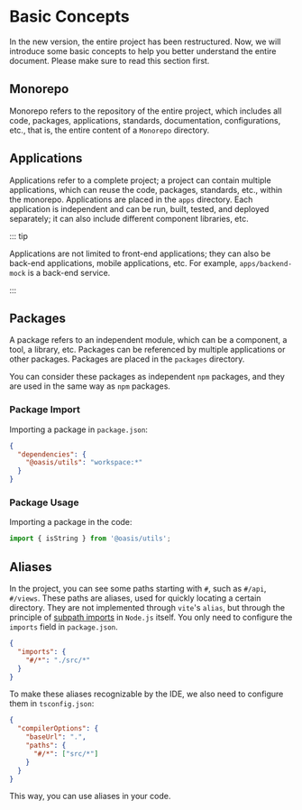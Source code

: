# Basic Concepts

In the new version, the entire project has been restructured. Now, we will introduce some basic concepts to help you better understand the entire document. Please make sure to read this section first.

## Monorepo

Monorepo refers to the repository of the entire project, which includes all code, packages, applications, standards, documentation, configurations, etc., that is, the entire content of a `Monorepo` directory.

## Applications

Applications refer to a complete project; a project can contain multiple applications, which can reuse the code, packages, standards, etc., within the monorepo. Applications are placed in the `apps` directory. Each application is independent and can be run, built, tested, and deployed separately; it can also include different component libraries, etc.

::: tip

Applications are not limited to front-end applications; they can also be back-end applications, mobile applications, etc. For example, `apps/backend-mock` is a back-end service.

:::

## Packages

A package refers to an independent module, which can be a component, a tool, a library, etc. Packages can be referenced by multiple applications or other packages. Packages are placed in the `packages` directory.

You can consider these packages as independent `npm` packages, and they are used in the same way as `npm` packages.

### Package Import

Importing a package in `package.json`:

```json {3}
{
  "dependencies": {
    "@oasis/utils": "workspace:*"
  }
}
```

### Package Usage

Importing a package in the code:

```ts
import { isString } from '@oasis/utils';
```

## Aliases

In the project, you can see some paths starting with `#`, such as `#/api`, `#/views`. These paths are aliases, used for quickly locating a certain directory. They are not implemented through `vite`'s `alias`, but through the principle of [subpath imports](https://nodejs.org/api/packages.html#subpath-imports) in `Node.js` itself. You only need to configure the `imports` field in `package.json`.

```json {3}
{
  "imports": {
    "#/*": "./src/*"
  }
}
```

To make these aliases recognizable by the IDE, we also need to configure them in `tsconfig.json`:

```json {5}
{
  "compilerOptions": {
    "baseUrl": ".",
    "paths": {
      "#/*": ["src/*"]
    }
  }
}
```

This way, you can use aliases in your code.
